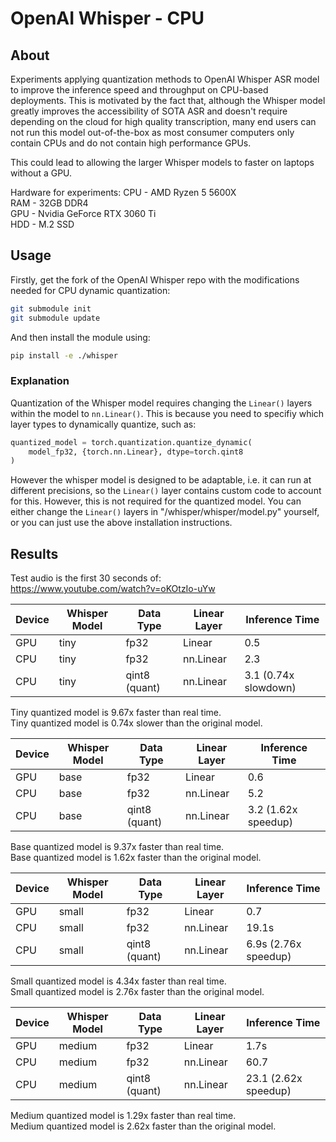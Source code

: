 # OpenAI Whisper - CPU

## About

Experiments applying quantization methods to OpenAI Whisper ASR model
to improve the inference speed and throughput on CPU-based deployments.
This is motivated by the fact that, although the Whisper model greatly
improves the accessibility of SOTA ASR and doesn't require depending
on the cloud for high quality transcription, many end users can not
run this model out-of-the-box as most consumer computers only contain
CPUs and do not contain high performance GPUs.

This could lead to allowing the larger Whisper models to faster
on laptops without a GPU.

Hardware for experiments:
CPU - AMD Ryzen 5 5600X \
RAM - 32GB DDR4 \
GPU - Nvidia GeForce RTX 3060 Ti \
HDD - M.2 SSD 

## Usage

Firstly, get the fork of the OpenAI Whisper repo with the
modifications needed for CPU dynamic quantization:

```bash
git submodule init
git submodule update
```

And then install the module using:

```bash
pip install -e ./whisper
```

### Explanation

Quantization of the Whisper model requires changing the `Linear()`
layers within the model to `nn.Linear()`. This is because you need
to specifiy which layer types to dynamically quantize, such as:

```python
quantized_model = torch.quantization.quantize_dynamic(
    model_fp32, {torch.nn.Linear}, dtype=torch.qint8
)
```

However the whisper model is designed to be adaptable, i.e.
it can run at different precisions, so the `Linear()` layer contains
custom code to account for this. However, this is not required for
the quantized model. You can either change the `Linear()` layers in
"/whisper/whisper/model.py" yourself, or you can just use the above
installation instructions.

## Results

Test audio is the first 30 seconds of: \
https://www.youtube.com/watch?v=oKOtzIo-uYw

| Device | Whisper Model | Data Type | Linear Layer | Inference Time |
| --- | --- | ----------- | --- | --- |
| GPU | tiny | fp32 | Linear | 0.5 |
| CPU | tiny  | fp32 | nn.Linear | 2.3 |
| CPU | tiny  | qint8 (quant) | nn.Linear | 3.1 (0.74x slowdown) |

Tiny quantized model is 9.67x faster than real time. \
Tiny quantized model is 0.74x slower than the original model.

| Device | Whisper Model | Data Type | Linear Layer | Inference Time |
| --- | --- | ----------- | --- | --- |
| GPU | base | fp32 | Linear | 0.6 |
| CPU | base  | fp32 | nn.Linear | 5.2 |
| CPU | base  | qint8 (quant) | nn.Linear | 3.2 (1.62x speedup) |

Base quantized model is 9.37x faster than real time. \
Base quantized model is 1.62x faster than the original model.

| Device | Whisper Model | Data Type | Linear Layer | Inference Time |
| --- | --- | ----------- | --- | --- |
| GPU | small | fp32 | Linear | 0.7 |
| CPU | small | fp32 | nn.Linear | 19.1s |
| CPU | small | qint8 (quant) | nn.Linear | 6.9s (2.76x speedup) |

Small quantized model is 4.34x faster than real time. \
Small quantized model is 2.76x faster than the original model.

| Device | Whisper Model | Data Type | Linear Layer | Inference Time |
| --- | --- | ----------- | --- | --- 
| GPU | medium | fp32 | Linear | 1.7s |
| CPU | medium | fp32 | nn.Linear | 60.7 |
| CPU | medium | qint8 (quant) | nn.Linear | 23.1 (2.62x speedup) |

Medium quantized model is 1.29x faster than real time. \
Medium quantized model is 2.62x faster than the original model.